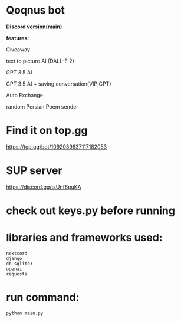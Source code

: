 # Qoqnus bot
**Discord version(main)**

**features:**

Giveaway

text to picture AI (DALL-E 2)

GPT 3.5 AI

GPT 3.5 AI + saving conversation(VIP GPT)

Auto Exchange

random Persian Poem sender

# Find it on top.gg

https://top.gg/bot/1092039637117182053

# SUP server

https://discord.gg/tsUnf6puKA

# check out keys.py before running

# libraries and frameworks used:
```
nextcord
django
db-sqlite3
openai
requests
```
# run command:
```sh
python main.py
```
